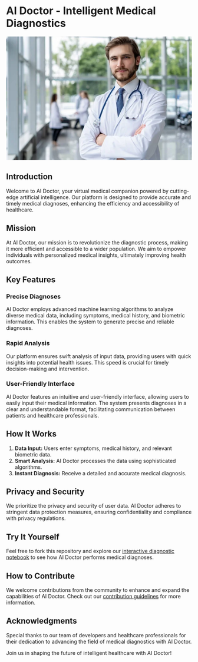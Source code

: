 # AI Doctor - Intelligent Medical Diagnostics

![Image of a doctor](depositphotos_391545206-stock-photo-happy-male-medical-doctor-portrait.webp)

## Introduction

Welcome to AI Doctor, your virtual medical companion powered by cutting-edge artificial intelligence. Our platform is designed to provide accurate and timely medical diagnoses, enhancing the efficiency and accessibility of healthcare.

## Mission

At AI Doctor, our mission is to revolutionize the diagnostic process, making it more efficient and accessible to a wider population. We aim to empower individuals with personalized medical insights, ultimately improving health outcomes.

## Key Features

### Precise Diagnoses

AI Doctor employs advanced machine learning algorithms to analyze diverse medical data, including symptoms, medical history, and biometric information. This enables the system to generate precise and reliable diagnoses.


### Rapid Analysis

Our platform ensures swift analysis of input data, providing users with quick insights into potential health issues. This speed is crucial for timely decision-making and intervention.

### User-Friendly Interface

AI Doctor features an intuitive and user-friendly interface, allowing users to easily input their medical information. The system presents diagnoses in a clear and understandable format, facilitating communication between patients and healthcare professionals.

## How It Works

1. **Data Input:** Users enter symptoms, medical history, and relevant biometric data.
2. **Smart Analysis:** AI Doctor processes the data using sophisticated algorithms.
3. **Instant Diagnosis:** Receive a detailed and accurate medical diagnosis.

## Privacy and Security

We prioritize the privacy and security of user data. AI Doctor adheres to stringent data protection measures, ensuring confidentiality and compliance with privacy regulations.

## Try It Yourself

Feel free to fork this repository and explore our [interactive diagnostic notebook](notebooks/AIDoctor_Diagnostic_Simulation.ipynb) to see how AI Doctor performs medical diagnoses.

## How to Contribute

We welcome contributions from the community to enhance and expand the capabilities of AI Doctor. Check out our [contribution guidelines](CONTRIBUTING.md) for more information.

## Acknowledgments

Special thanks to our team of developers and healthcare professionals for their dedication to advancing the field of medical diagnostics with AI Doctor.

Join us in shaping the future of intelligent healthcare with AI Doctor!

